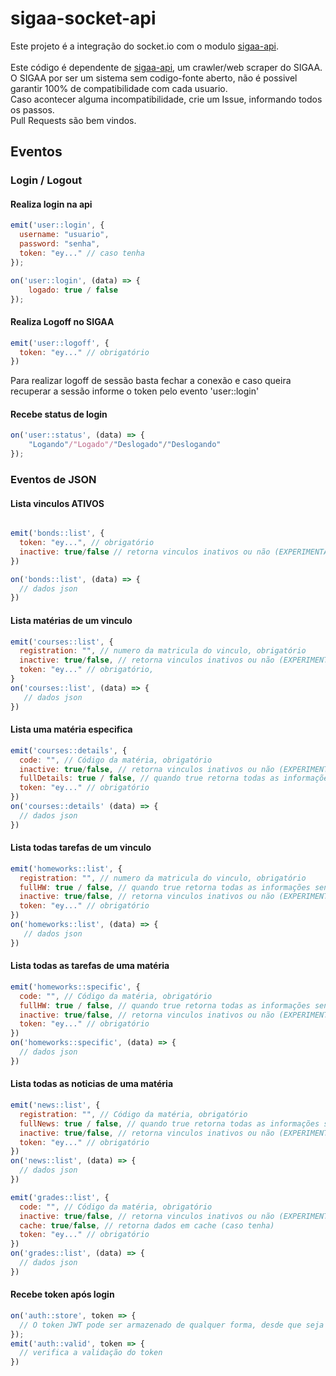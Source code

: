 # sigaa-socket-api
Este projeto é a integração do socket.io com o modulo [sigaa-api](https://github.com/GeovaneSchmitz/sigaa-api). <br><br>
Este código é dependente de [sigaa-api](https://github.com/GeovaneSchmitz/sigaa-api), um crawler/web scraper do SIGAA.<br>
O SIGAA por ser um sistema sem codigo-fonte aberto, não é possivel garantir 100% de compatibilidade com cada usuario.<br>
Caso acontecer alguma incompatibilidade, crie um Issue, informando todos os passos.<br>
Pull Requests são bem vindos. <br>

## Eventos
### Login / Logout
#### Realiza login na api
```js
emit('user::login', {
  username: "usuario",
  password: "senha",
  token: "ey..." // caso tenha
});

on('user::login', (data) => {
    logado: true / false
});

```

#### Realiza Logoff no SIGAA
```js
emit('user::logoff', {
  token: "ey..." // obrigatório
})
```
Para realizar logoff de sessão basta fechar a conexão e caso queira recuperar a sessão informe o token pelo evento 'user::login'

#### Recebe status de login
```js
on('user::status', (data) => {
    "Logando"/"Logado"/"Deslogado"/"Deslogando"
});
```

### Eventos de JSON
#### Lista vinculos ATIVOS
```js

emit('bonds::list', {
  token: "ey...", // obrigatório
  inactive: true/false // retorna vinculos inativos ou não (EXPERIMENTAL)
})

on('bonds::list', (data) => {
  // dados json
})

```
#### Lista matérias de um vinculo
```js
emit('courses::list', {
  registration: "", // numero da matricula do vinculo, obrigatório
  inactive: true/false, // retorna vinculos inativos ou não (EXPERIMENTAL)
  token: "ey..." // obrigatório,
}
on('courses::list', (data) => {
   // dados json
})
```
#### Lista uma matéria especifica
```js
emit('courses::details', {
  code: "", // Código da matéria, obrigatório
  inactive: true/false, // retorna vinculos inativos ou não (EXPERIMENTAL)
  fullDetails: true / false, // quando true retorna todas as informações sendo mais devagar
  token: "ey..." // obrigatório
})
on('courses::details' (data) => {
  // dados json
})
```
#### Lista todas tarefas de um vinculo
```js
emit('homeworks::list', {
  registration: "", // numero da matricula do vinculo, obrigatório
  fullHW: true / false, // quando true retorna todas as informações sendo mais devagar, quando false retorna somente titulo e datas
  inactive: true/false, // retorna vinculos inativos ou não (EXPERIMENTAL)
  token: "ey..." // obrigatório
})
on('homeworks::list', (data) => {
   // dados json
})
```
#### Lista todas as tarefas de uma matéria
```js
emit('homeworks::specific', {
  code: "", // Código da matéria, obrigatório
  fullHW: true / false, // quando true retorna todas as informações sendo mais devagar, quando false retorna somente titulo e datas
  inactive: true/false, // retorna vinculos inativos ou não (EXPERIMENTAL)
  token: "ey..." // obrigatório
})
on('homeworks::specific', (data) => {
  // dados json
})
```

#### Lista todas as noticias de uma matéria
```js
emit('news::list', {
  registration: "", // Código da matéria, obrigatório
  fullNews: true / false, // quando true retorna todas as informações sendo mais devagar, quando false retorna somente titulo e id sem datas
  inactive: true/false, // retorna vinculos inativos ou não (EXPERIMENTAL)
  token: "ey..." // obrigatório
})
on('news::list', (data) => {
  // dados json
})
```

```js
emit('grades::list', {
  code: "", // Código da matéria, obrigatório
  inactive: true/false, // retorna vinculos inativos ou não (EXPERIMENTAL)
  cache: true/false, // retorna dados em cache (caso tenha)
  token: "ey..." // obrigatório
})
on('grades::list', (data) => {
  // dados json
})
```

#### Recebe token após login
```js
on('auth::store', token => {
  // O token JWT pode ser armazenado de qualquer forma, desde que seja enviado a cada evento
});
emit('auth::valid', token => {
  // verifica a validação do token
})
```
